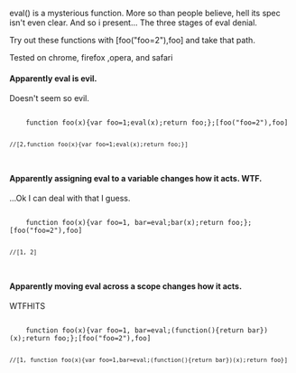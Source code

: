 eval() is a mysterious function. More so than people believe, hell its spec isn't even clear. And so i present... The three stages of eval denial.

Try out these functions with [foo("foo=2"),foo] and take that path.

Tested on chrome, firefox ,opera, and safari


#### Apparently eval is evil.
Doesn't seem so evil.

<code>
	function foo(x){var foo=1;eval(x);return foo;};[foo("foo=2"),foo]

	//[2,function foo(x){var foo=1;eval(x);return foo;}]
</code>

#### Apparently assigning eval to a variable changes how it acts. WTF.
...Ok I can deal with that I guess.

<code>
	function foo(x){var foo=1, bar=eval;bar(x);return foo;};[foo("foo=2"),foo]

	//[1, 2]
</code>

#### Apparently moving eval across a scope changes how it acts.
WTFHITS

<code>
	function foo(x){var foo=1, bar=eval;(function(){return bar})(x);return foo;};[foo("foo=2"),foo]

	//[1, function foo(x){var foo=1,bar=eval;(function(){return bar})(x);return foo}]
</code>